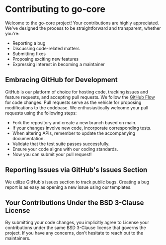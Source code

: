 # Contributing to go-core

Welcome to the go-core project! Your contributions are highly appreciated. We've designed the process to be straightforward and transparent, whether you're:

- Reporting a bug
- Discussing code-related matters
- Submitting fixes
- Proposing exciting new features
- Expressing interest in becoming a maintainer

## Embracing GitHub for Development

GitHub is our platform of choice for hosting code, tracking issues and feature requests, and accepting pull requests.
We follow the [GitHub Flow](https://docs.github.com/de/get-started/quickstart/github-flow) for code changes.
Pull requests serve as the vehicle for proposing modifications to the codebase.
We enthusiastically welcome your pull requests using the following steps:

- Fork the repository and create a new branch based on main.
- If your changes involve new code, incorporate corresponding tests.
- When altering APIs, remember to update the accompanying documentation.
- Validate that the test suite passes successfully.
- Ensure your code aligns with our coding standards.
- Now you can submit your pull request!

## Reporting Issues via GitHub's Issues Section

We utilize GitHub's issues section to track public bugs.
Creating a bug report is as easy as opening a new issue using our templates.

## Your Contributions Under the BSD 3-Clause License

By submitting your code changes, you implicitly agree to License your contributions under the same BSD 3-Clause license that governs the project.
If you have any concerns, don't hesitate to reach out to the maintainers.
